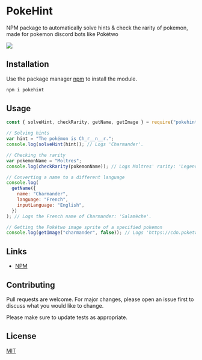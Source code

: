 # PokeHint

NPM package to automatically solve hints & check the rarity of pokemon, made for pokemon discord bots like Pokétwo

[![](https://img.shields.io/npm/v/pokehint.svg)](https://www.npmjs.com/package/pokehint)

## Installation

Use the package manager [npm](https://www.npmjs.com/package/pokehint) to install the module.

```bash
npm i pokehint
```

## Usage

```javascript
const { solveHint, checkRarity, getName, getImage } = require("pokehint");

// Solving hints
var hint = "The pokémon is Ch_r__n__r.";
console.log(solveHint(hint)); // Logs 'Charmander'.

// Checking the rarity
var pokemonName = "Moltres";
console.log(checkRarity(pokemonName)); // Logs Moltres' rarity: 'Legendary'.

// Converting a name to a different language
console.log(
  getName({
    name: "Charmander",
    language: "French",
    inputLanguage: "English",
  })
); // Logs the French name of Charmander: 'Salamèche'.

// Getting the Pokétwo image sprite of a specified pokemon
console.log(getImage("charmander", false)); // Logs 'https://cdn.poketwo.net/images/4.png'.
```

## Links

- [NPM](https://www.npmjs.com/package/pokehint)

## Contributing

Pull requests are welcome. For major changes, please open an issue first to discuss what you would like to change.

Please make sure to update tests as appropriate.

## License

[MIT](https://choosealicense.com/licenses/mit/)
